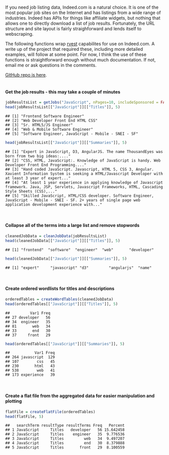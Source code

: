 If you need job listing data, Indeed.com is a natural choice. It is one of the most popular job sites on the Internet and has listings from a wide range of industries. Indeed has APIs for things like affiliate widgets, but nothing that allows one to directly download a list of job results. Fortunately, the URL structure and site layout is fairly straighforward and lends itself to webscraping.

The following functions wrap [rvest](https://cran.r-project.org/web/packages/rvest/index.html) capabilites for use on Indeed.com. A write up of the project that required these, including more detailed examples, will follow at some point. For now, I think the use of these functions is straightforward enough without much documentation. If not, email me or ask questions in the comments.

[GitHub repo is here](https://github.com/bryancshepherd/IndeedJobSearchFunctions.git). <br> <br>

#### Get the job results - this may take a couple of minutes

``` r
jobResultsList = getJobs("JavaScript", nPages=10, includeSponsored = FALSE, showProgress = FALSE)
head(jobResultsList[["JavaScript"]][["Titles"]], 5)
```

    ## [1] "Frontend Software Engineer"                        
    ## [2] "Web Developer Front End HTML CSS"                  
    ## [3] "Sr. HTML5/JS Engineer"                             
    ## [4] "Web & Mobile Software Engineer"                    
    ## [5] "Software Engineer, JavaScript - Mobile - SNEI - SF"

``` r
head(jobResultsList[["JavaScript"]][["Summaries"]], 5)
```

    ## [1] "Expert in JavaScript, D3, AngularJS. The name ThousandEyes was born from two big ideas:...."                                                                       
    ## [2] "CSS, HTML, JavaScript:. Knowledge of JavaScript is handy. Web Developer Front End Programming...."                                                                 
    ## [3] "Hand coded JavaScript. Javascript, HTML 5, CSS 3, Angular. Xavient Information System is seeking a HTML/Javascript Developer with at least 3 year of expert..."    
    ## [4] "At least 1 year experience in applying knowledge of Javascript framework. Java, JSP, Servlets, Javascript Frameworks, HTML, Cascading Style Sheets (CSS),..."      
    ## [5] "Skilled JavaScript, HTML/CSS developer. Software Engineer, JavaScript - Mobile - SNEI - SF. 2+ years of single page web application development experience with..."

<br>

#### Collapse all of the terms into a large list and remove stopwords

``` r
cleanedJobData = cleanJobData(jobResultsList)
head(cleanedJobData[["JavaScript"]][["Titles"]], 5)
```

    ## [1] "frontend"  "software"  "engineer"  "web"       "developer"

``` r
head(cleanedJobData[["JavaScript"]][["Summaries"]], 5)
```

    ## [1] "expert"     "javascript" "d3"         "angularjs"  "name"

<br>

#### Create ordered wordlists for titles and descriptions

``` r
orderedTables = createWordTables(cleanedJobData)
head(orderedTables[["JavaScript"]][["Titles"]], 5)
```

    ##         Var1 Freq
    ## 27 developer   56
    ## 34  engineer   35
    ## 81       web   34
    ## 33       end   30
    ## 37     front   29

``` r
head(orderedTables[["JavaScript"]][["Summaries"]], 5)
```

    ##           Var1 Freq
    ## 264 javascript  129
    ## 107        css   45
    ## 230       html   43
    ## 538        web   41
    ## 173 experience   39

<br>

#### Create a flat file from the aggregated data for easier manipulation and plotting

``` r
flatFile = createFlatFile(orderedTables)
head(flatFile, 5)
```

    ##   searchTerm resultType resultTerms Freq   Percent
    ## 1 JavaScript     Titles   developer   56 15.642458
    ## 2 JavaScript     Titles    engineer   35  9.776536
    ## 3 JavaScript     Titles         web   34  9.497207
    ## 4 JavaScript     Titles         end   30  8.379888
    ## 5 JavaScript     Titles       front   29  8.100559
